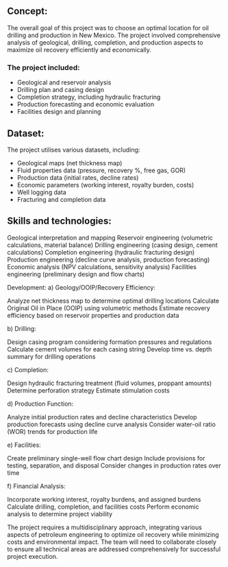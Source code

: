 ## Concept:
The overall goal of this project was to choose an optimal location for oil drilling and production in New Mexico. The project involved comprehensive analysis of geological, drilling, completion, and production aspects to maximize oil recovery efficiently and economically.

### The project included:

- Geological and reservoir analysis
- Drilling plan and casing design
- Completion strategy, including hydraulic fracturing
- Production forecasting and economic evaluation
- Facilities design and planning

## Dataset:
The project utilises various datasets, including:
- Geological maps (net thickness map)
- Fluid properties data (pressure, recovery %, free gas, GOR)
- Production data (initial rates, decline rates)
- Economic parameters (working interest, royalty burden, costs)
- Well logging data
- Fracturing and completion data

## Skills and technologies:


Geological interpretation and mapping
Reservoir engineering (volumetric calculations, material balance)
Drilling engineering (casing design, cement calculations)
Completion engineering (hydraulic fracturing design)
Production engineering (decline curve analysis, production forecasting)
Economic analysis (NPV calculations, sensitivity analysis)
Facilities engineering (preliminary design and flow charts)


Development:
a) Geology/OOIP/Recovery Efficiency:


Analyze net thickness map to determine optimal drilling locations
Calculate Original Oil in Place (OOIP) using volumetric methods
Estimate recovery efficiency based on reservoir properties and production data

b) Drilling:

Design casing program considering formation pressures and regulations
Calculate cement volumes for each casing string
Develop time vs. depth summary for drilling operations

c) Completion:

Design hydraulic fracturing treatment (fluid volumes, proppant amounts)
Determine perforation strategy
Estimate stimulation costs

d) Production Function:

Analyze initial production rates and decline characteristics
Develop production forecasts using decline curve analysis
Consider water-oil ratio (WOR) trends for production life

e) Facilities:

Create preliminary single-well flow chart design
Include provisions for testing, separation, and disposal
Consider changes in production rates over time

f) Financial Analysis:

Incorporate working interest, royalty burdens, and assigned burdens
Calculate drilling, completion, and facilities costs
Perform economic analysis to determine project viability

The project requires a multidisciplinary approach, integrating various aspects of petroleum engineering to optimize oil recovery while minimizing costs and environmental impact. The team will need to collaborate closely to ensure all technical areas are addressed comprehensively for successful project execution.
